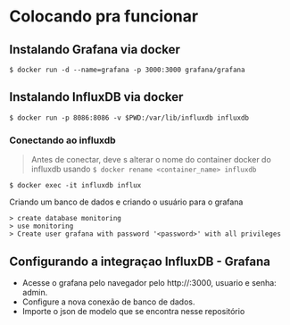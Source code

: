 # Colocando pra funcionar

## Instalando Grafana via docker
```
$ docker run -d --name=grafana -p 3000:3000 grafana/grafana
```

## Instalando InfluxDB via docker
```
$ docker run -p 8086:8086 -v $PWD:/var/lib/influxdb influxdb
```
### Conectando ao influxdb
> Antes de conectar, deve s alterar o nome do container docker do influxdb usando 
> ``` $ docker rename <container_name> influxdb ```
```
$ docker exec -it influxdb influx
```
Criando um banco de dados e criando o usuário para o grafana
```
> create database monitoring
> use monitoring
> Create user grafana with password '<password>' with all privileges
```

## Configurando a integraçao InfluxDB - Grafana
* Acesse o grafana pelo navegador pelo http://<ip do servidor>:3000, usuario e senha: admin.
* Configure a nova conexão de banco de dados.
* Importe o json de modelo que se encontra nesse repositório
 


